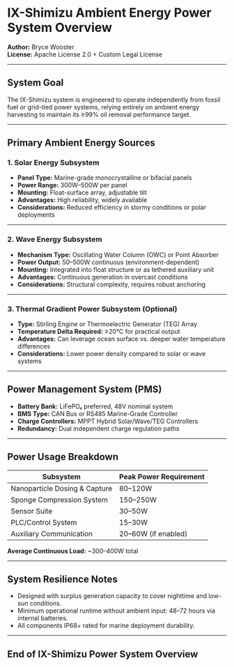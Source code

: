 # IX-Shimizu Ambient Energy Power System Overview

**Author:** Bryce Wooster  
**License:** Apache License 2.0 + Custom Legal License  

---

## System Goal

The IX-Shimizu system is engineered to operate independently from fossil fuel or grid-tied power systems, relying entirely on ambient energy harvesting to maintain its ≥99% oil removal performance target.

---

## Primary Ambient Energy Sources

### 1. Solar Energy Subsystem

- **Panel Type:** Marine-grade monocrystalline or bifacial panels
- **Power Range:** 300W–500W per panel
- **Mounting:** Float-surface array, adjustable tilt
- **Advantages:** High reliability, widely available
- **Considerations:** Reduced efficiency in stormy conditions or polar deployments

---

### 2. Wave Energy Subsystem

- **Mechanism Type:** Oscillating Water Column (OWC) or Point Absorber
- **Power Output:** 50–500W continuous (environment-dependent)
- **Mounting:** Integrated into float structure or as tethered auxiliary unit
- **Advantages:** Continuous generation in overcast conditions
- **Considerations:** Structural complexity, requires robust anchoring

---

### 3. Thermal Gradient Power Subsystem (Optional)

- **Type:** Stirling Engine or Thermoelectric Generator (TEG) Array
- **Temperature Delta Required:** ≥20°C for practical output
- **Advantages:** Can leverage ocean surface vs. deeper water temperature differences
- **Considerations:** Lower power density compared to solar or wave systems

---

## Power Management System (PMS)

- **Battery Bank:** LiFePO₄ preferred, 48V nominal system
- **BMS Type:** CAN Bus or RS485 Marine-Grade Controller
- **Charge Controllers:** MPPT Hybrid Solar/Wave/TEG Controllers
- **Redundancy:** Dual independent charge regulation paths

---

## Power Usage Breakdown

| Subsystem                       | Peak Power Requirement |
|---------------------------------|-----------------------|
| Nanoparticle Dosing & Capture   | 80–120W               |
| Sponge Compression System       | 150–250W              |
| Sensor Suite                    | 30–50W                |
| PLC/Control System              | 15–30W                |
| Auxiliary Communication        | 20–60W (if enabled)   |

**Average Continuous Load:** ~300–400W total

---

## System Resilience Notes

- Designed with surplus generation capacity to cover nighttime and low-sun conditions.
- Minimum operational runtime without ambient input: 48–72 hours via internal batteries.
- All components IP68+ rated for marine deployment durability.

---

## End of IX-Shimizu Power System Overview
